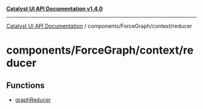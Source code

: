 [**Catalyst UI API Documentation v1.4.0**](../../../../README.md)

---

[Catalyst UI API Documentation](../../../../README.md) / components/ForceGraph/context/reducer

# components/ForceGraph/context/reducer

## Functions

- [graphReducer](functions/graphReducer.md)
